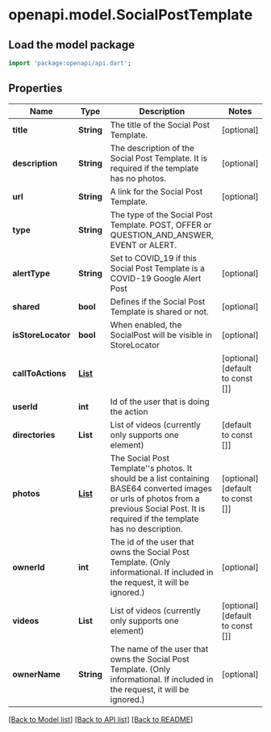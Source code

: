 # openapi.model.SocialPostTemplate

## Load the model package
```dart
import 'package:openapi/api.dart';
```

## Properties
Name | Type | Description | Notes
------------ | ------------- | ------------- | -------------
**title** | **String** | The title of the Social Post Template. | [optional] 
**description** | **String** | The description of the Social Post Template. It is required if the template has no photos. | [optional] 
**url** | **String** | A link for the Social Post Template. | [optional] 
**type** | **String** | The type of the Social Post Template. POST, OFFER or QUESTION_AND_ANSWER, EVENT or ALERT. | 
**alertType** | **String** | Set to COVID_19 if this Social Post Template is a COVID-19 Google Alert Post | [optional] 
**shared** | **bool** | Defines if the Social Post Template is shared or not. | [optional] 
**isStoreLocator** | **bool** | When enabled, the SocialPost will be visible in StoreLocator | [optional] 
**callToActions** | [**List<SocialPostTemplateCallToAction>**](SocialPostTemplateCallToAction.md) |  | [optional] [default to const []]
**userId** | **int** | Id of the user that is doing the action | 
**directories** | **List<String>** | List of videos (currently only supports one element) | [default to const []]
**photos** | [**List<PhotoContainer>**](PhotoContainer.md) | The Social Post Template''s photos. It should be a list containing BASE64 converted images or urls of photos from a previous Social Post. It is required if the template has no description. | [optional] [default to const []]
**ownerId** | **int** | The id of the user that owns the Social Post Template. (Only informational. If included in the request, it will be ignored.) | [optional] 
**videos** | **List<String>** | List of videos (currently only supports one element) | [optional] [default to const []]
**ownerName** | **String** | The name of the user that owns the Social Post Template. (Only informational. If included in the request, it will be ignored.) | [optional] 

[[Back to Model list]](../README.md#documentation-for-models) [[Back to API list]](../README.md#documentation-for-api-endpoints) [[Back to README]](../README.md)



